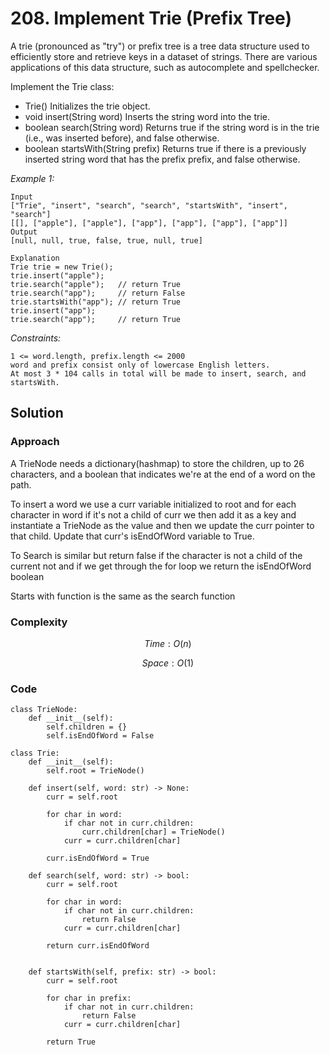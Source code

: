 # 208. Implement Trie (Prefix Tree)
A trie (pronounced as "try") or prefix tree is a tree data structure used to efficiently store and retrieve keys in a dataset of strings. There are various applications of this data structure, such as autocomplete and spellchecker.

Implement the Trie class:
* Trie() Initializes the trie object.
* void insert(String word) Inserts the string word into the trie.
* boolean search(String word) Returns true if the string word is in the trie (i.e., was inserted before), and false otherwise.
* boolean startsWith(String prefix) Returns true if there is a previously inserted string word that has the prefix prefix, and false otherwise.

*Example 1:*

```
Input
["Trie", "insert", "search", "search", "startsWith", "insert", "search"]
[[], ["apple"], ["apple"], ["app"], ["app"], ["app"], ["app"]]
Output
[null, null, true, false, true, null, true]

Explanation
Trie trie = new Trie();
trie.insert("apple");
trie.search("apple");   // return True
trie.search("app");     // return False
trie.startsWith("app"); // return True
trie.insert("app");
trie.search("app");     // return True
```

*Constraints:*

```
1 <= word.length, prefix.length <= 2000
word and prefix consist only of lowercase English letters.
At most 3 * 104 calls in total will be made to insert, search, and startsWith.
```

## Solution

### Approach
A TrieNode needs a dictionary(hashmap) to store the children, up to 26 characters, and a boolean that indicates we're at the end of a word on the path. 

To insert a word we use a curr variable initialized to root and for each character in word if it's not a child of curr we then add it as a key and instantiate a TrieNode as the value and then we update the curr pointer to that child. Update that curr's isEndOfWord variable to True.

To Search is similar but return false if the character is not a child of the current not and if we get through the for loop we return the isEndOfWord boolean

Starts with function is the same as the search function
### Complexity
$$Time: O(n)$$

$$Space: O(1)$$

### Code
```
class TrieNode:
    def __init__(self):
        self.children = {}
        self.isEndOfWord = False

class Trie:
    def __init__(self):
        self.root = TrieNode()

    def insert(self, word: str) -> None:
        curr = self.root

        for char in word:
            if char not in curr.children:
                curr.children[char] = TrieNode()
            curr = curr.children[char]
        
        curr.isEndOfWord = True

    def search(self, word: str) -> bool:
        curr = self.root

        for char in word:
            if char not in curr.children:
                return False
            curr = curr.children[char]

        return curr.isEndOfWord
        

    def startsWith(self, prefix: str) -> bool:
        curr = self.root

        for char in prefix:
            if char not in curr.children:
                return False
            curr = curr.children[char]

        return True
```